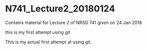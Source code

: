 # N741_Lecture2_20180124
Contains material for Lecture 2 of NRSG 741 given on 24 Jan 2018

this is my first attempt using git

This is my actual first attempt at using git.